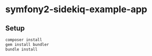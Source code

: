 symfony2-sidekiq-example-app
============================

## Setup
```bash
composer install
gem install bundler
bundle install
```
